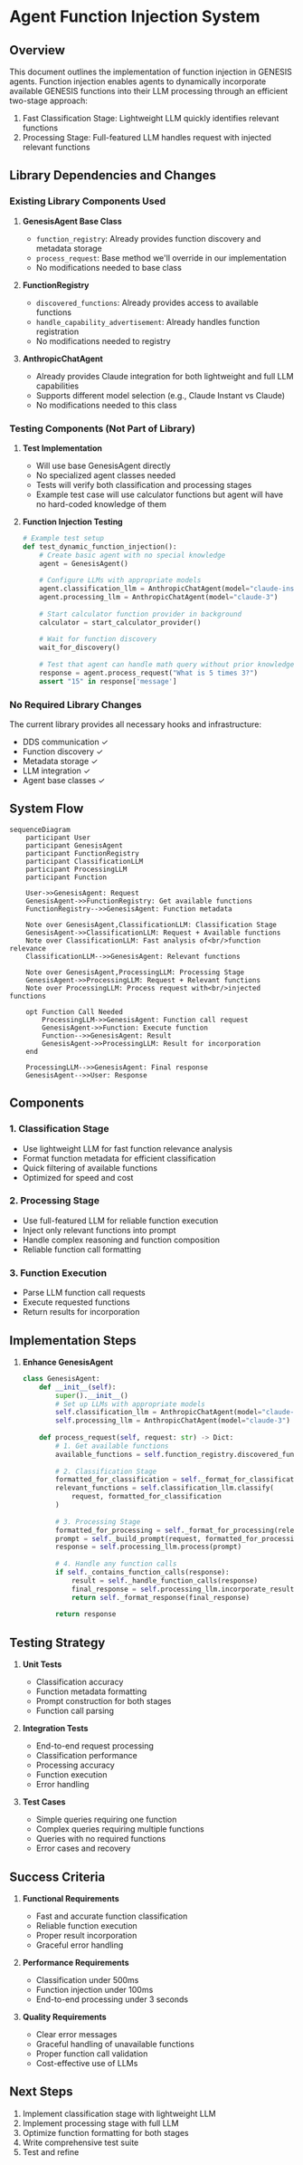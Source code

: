 # Agent Function Injection System

## Overview
This document outlines the implementation of function injection in GENESIS agents. Function injection enables agents to dynamically incorporate available GENESIS functions into their LLM processing through an efficient two-stage approach:
1. Fast Classification Stage: Lightweight LLM quickly identifies relevant functions
2. Processing Stage: Full-featured LLM handles request with injected relevant functions

## Library Dependencies and Changes

### Existing Library Components Used
1. **GenesisAgent Base Class**
   - `function_registry`: Already provides function discovery and metadata storage
   - `process_request`: Base method we'll override in our implementation
   - No modifications needed to base class

2. **FunctionRegistry**
   - `discovered_functions`: Already provides access to available functions
   - `handle_capability_advertisement`: Already handles function registration
   - No modifications needed to registry

3. **AnthropicChatAgent**
   - Already provides Claude integration for both lightweight and full LLM capabilities
   - Supports different model selection (e.g., Claude Instant vs Claude)
   - No modifications needed to this class

### Testing Components (Not Part of Library)
1. **Test Implementation**
   - Will use base GenesisAgent directly
   - No specialized agent classes needed
   - Tests will verify both classification and processing stages
   - Example test case will use calculator functions but agent will have no hard-coded knowledge of them

2. **Function Injection Testing**
   ```python
   # Example test setup
   def test_dynamic_function_injection():
       # Create basic agent with no special knowledge
       agent = GenesisAgent()
       
       # Configure LLMs with appropriate models
       agent.classification_llm = AnthropicChatAgent(model="claude-instant")
       agent.processing_llm = AnthropicChatAgent(model="claude-3")
       
       # Start calculator function provider in background
       calculator = start_calculator_provider()
       
       # Wait for function discovery
       wait_for_discovery()
       
       # Test that agent can handle math query without prior knowledge
       response = agent.process_request("What is 5 times 3?")
       assert "15" in response['message']
   ```

### No Required Library Changes
The current library provides all necessary hooks and infrastructure:
- DDS communication ✓
- Function discovery ✓
- Metadata storage ✓
- LLM integration ✓
- Agent base classes ✓

## System Flow
```mermaid
sequenceDiagram
    participant User
    participant GenesisAgent
    participant FunctionRegistry
    participant ClassificationLLM
    participant ProcessingLLM
    participant Function

    User->>GenesisAgent: Request
    GenesisAgent->>FunctionRegistry: Get available functions
    FunctionRegistry-->>GenesisAgent: Function metadata
    
    Note over GenesisAgent,ClassificationLLM: Classification Stage
    GenesisAgent->>ClassificationLLM: Request + Available functions
    Note over ClassificationLLM: Fast analysis of<br/>function relevance
    ClassificationLLM-->>GenesisAgent: Relevant functions
    
    Note over GenesisAgent,ProcessingLLM: Processing Stage
    GenesisAgent->>ProcessingLLM: Request + Relevant functions
    Note over ProcessingLLM: Process request with<br/>injected functions
    
    opt Function Call Needed
        ProcessingLLM->>GenesisAgent: Function call request
        GenesisAgent->>Function: Execute function
        Function-->>GenesisAgent: Result
        GenesisAgent->>ProcessingLLM: Result for incorporation
    end
    
    ProcessingLLM-->>GenesisAgent: Final response
    GenesisAgent-->>User: Response
```

## Components

### 1. Classification Stage
- Use lightweight LLM for fast function relevance analysis
- Format function metadata for efficient classification
- Quick filtering of available functions
- Optimized for speed and cost

### 2. Processing Stage
- Use full-featured LLM for reliable function execution
- Inject only relevant functions into prompt
- Handle complex reasoning and function composition
- Reliable function call formatting

### 3. Function Execution
- Parse LLM function call requests
- Execute requested functions
- Return results for incorporation

## Implementation Steps

1. **Enhance GenesisAgent**
   ```python
   class GenesisAgent:
       def __init__(self):
           super().__init__()
           # Set up LLMs with appropriate models
           self.classification_llm = AnthropicChatAgent(model="claude-instant")
           self.processing_llm = AnthropicChatAgent(model="claude-3")
           
       def process_request(self, request: str) -> Dict:
           # 1. Get available functions
           available_functions = self.function_registry.discovered_functions
           
           # 2. Classification Stage
           formatted_for_classification = self._format_for_classification(available_functions)
           relevant_functions = self.classification_llm.classify(
               request, formatted_for_classification
           )
           
           # 3. Processing Stage
           formatted_for_processing = self._format_for_processing(relevant_functions)
           prompt = self._build_prompt(request, formatted_for_processing)
           response = self.processing_llm.process(prompt)
           
           # 4. Handle any function calls
           if self._contains_function_calls(response):
               result = self._handle_function_calls(response)
               final_response = self.processing_llm.incorporate_result(result)
               return self._format_response(final_response)
           
           return response
   ```

## Testing Strategy

1. **Unit Tests**
   - Classification accuracy
   - Function metadata formatting
   - Prompt construction for both stages
   - Function call parsing

2. **Integration Tests**
   - End-to-end request processing
   - Classification performance
   - Processing accuracy
   - Function execution
   - Error handling

3. **Test Cases**
   - Simple queries requiring one function
   - Complex queries requiring multiple functions
   - Queries with no required functions
   - Error cases and recovery

## Success Criteria

1. **Functional Requirements**
   - Fast and accurate function classification
   - Reliable function execution
   - Proper result incorporation
   - Graceful error handling

2. **Performance Requirements**
   - Classification under 500ms
   - Function injection under 100ms
   - End-to-end processing under 3 seconds

3. **Quality Requirements**
   - Clear error messages
   - Graceful handling of unavailable functions
   - Proper function call validation
   - Cost-effective use of LLMs

## Next Steps

1. Implement classification stage with lightweight LLM
2. Implement processing stage with full LLM
3. Optimize function formatting for both stages
4. Write comprehensive test suite
5. Test and refine 